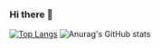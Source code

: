 ### Hi there 👋

<!--
**SDVR21/SDVR21** is a ✨ _special_ ✨ repository because its `README.md` (this file) appears on your GitHub profile.

Here are some ideas to get you started:

- 🔭 I’m currently working on ...
- 🌱 I’m currently learning ...
- 👯 I’m looking to collaborate on ...
- 🤔 I’m looking for help with ...
- 💬 Ask me about ...
- 📫 How to reach me: ...
- 😄 Pronouns: ...
- ⚡ Fun fact: ...
 &hide=stars,commits,prs,issues,contribs
-->

[![Top Langs](https://github-readme-stats.vercel.app/api/top-langs/?username=sdvr21&layout=compact&theme=omni)](https://github.com/anuraghazra/github-readme-stats) ![Anurag's GitHub stats](https://github-readme-stats.vercel.app/api?username=sdvr21&count_private=true&show_icons=true&theme=omni&hide=stars,issues) 
